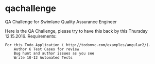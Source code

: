 # qachallenge
QA Challenge for Swimlane Quality Assurance Engineer


Here is the QA Challenge, please try to have this back by this Thursday 12.15.2016.
Requirements:

    For this Todo Application ( http://todomvc.com/examples/angular2/). 
        Author 6 Test Cases for review
        Bug hunt and author issues as you see
        Write 10-12 Automated Tests
